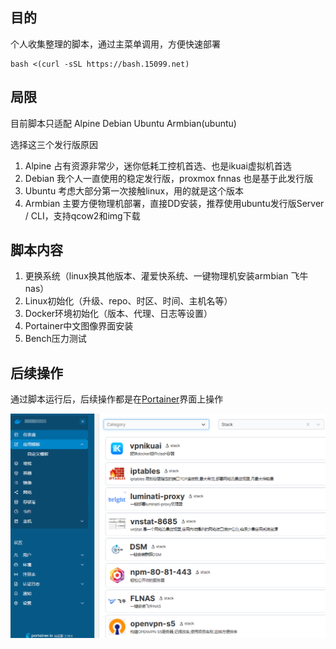 ## 目的
个人收集整理的脚本，通过主菜单调用，方便快速部署

```
bash <(curl -sSL https://bash.15099.net)
```
## 局限
目前脚本只适配 Alpine Debian Ubuntu Armbian(ubuntu)

选择这三个发行版原因

1. Alpine 占有资源非常少，迷你低耗工控机首选、也是ikuai虚拟机首选
2. Debian 我个人一直使用的稳定发行版，proxmox fnnas 也是基于此发行版
3. Ubuntu 考虑大部分第一次接触linux，用的就是这个版本
4. Armbian 主要方便物理机部署，直接DD安装，推荐使用ubuntu发行版Server / CLI，支持qcow2和img下载
   
## 脚本内容

1. 更换系统（linux换其他版本、灌爱快系统、一键物理机安装armbian 飞牛nas）
2. Linux初始化（升级、repo、时区、时间、主机名等）
3. Docker环境初始化（版本、代理、日志等设置）
4. Portainer中文图像界面安装
5. Bench压力测试

## 后续操作

通过脚本运行后，后续操作都是在[Portainer](https://hub.docker.com/r/lihaixin/ui)界面上操作


![portainer](./portainer.png)

